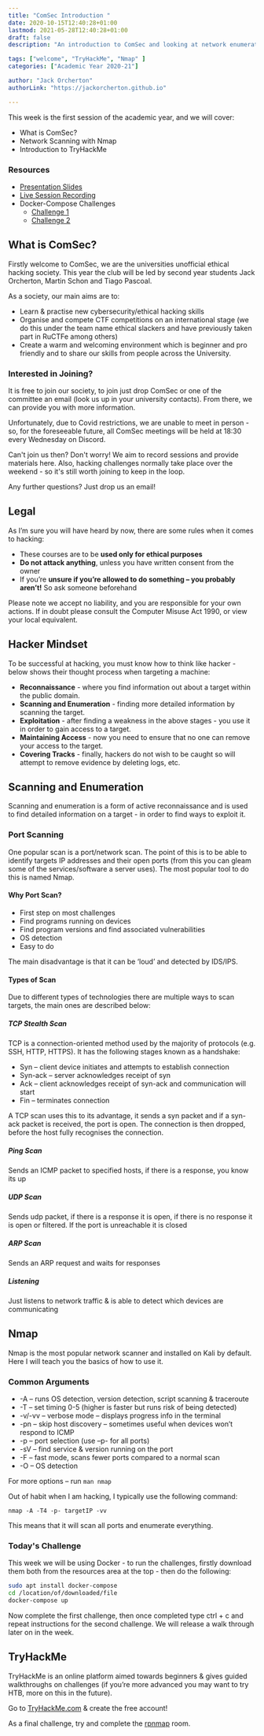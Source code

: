 ```yaml
---
title: "ComSec Introduction "
date: 2020-10-15T12:40:28+01:00
lastmod: 2021-05-28T12:40:28+01:00
draft: false
description: "An introduction to ComSec and looking at network enumeration. "

tags: ["welcome", "TryHackMe", "Nmap" ]
categories: ["Academic Year 2020-21"]

author: "Jack Orcherton" 
authorLink: "https://jackorcherton.github.io"

---
```


This week is the first session of the academic year, and we will cover:

- What is ComSec?
- Network Scanning with Nmap
- Introduction to TryHackMe

### Resources

- [Presentation Slides](nmap.pdf)
- [Live Session Recording](https://www.twitch.tv/videos/772154140) 
- Docker-Compose Challenges
    - [Challenge 1](c1/docker-compose.yaml)
    - [Challenge 2](c2/docker-compose.yaml)

## What is ComSec? 
Firstly welcome to ComSec, we are the universities unofficial ethical hacking society. This year the club will be led by second year students Jack Orcherton, Martin Schon and Tiago Pascoal.

As a society, our main aims are to:
- Learn & practise new cybersecurity/ethical hacking skills
- Organise and compete CTF competitions on an international stage (we do this under the team name ethical slackers and have previously taken part in RuCTFe among others) 
- Create a warm and welcoming environment which is beginner and pro friendly and to share our skills from people across the University.

### Interested in Joining? 
It is free to join our society, to join just drop ComSec or one of the committee an email (look us up in your university contacts). From there, we can provide you with more information.

Unfortunately, due to Covid restrictions, we are unable to meet in person - so, for the foreseeable future, all ComSec meetings will be held at 18:30 every Wednesday on Discord.

Can't join us then? Don't worry! We aim to record sessions and provide materials here. Also, hacking challenges normally take place over the weekend - so it's still worth joining to keep in the loop.

Any further questions? Just drop us an email!

## Legal 
As I’m sure you will have heard by now, there are some rules when it comes to hacking:
- These courses are to be **used only for ethical purposes**
- **Do not attack anything**, unless you have written consent from the owner
- If you’re **unsure if you’re allowed to do something – you probably aren’t!** So ask someone beforehand

Please note we accept no liability, and you are responsible for your own actions. If in doubt please consult the Computer Misuse Act 1990, or view your local equivalent.

## Hacker Mindset
To be successful at hacking, you must know how to think like hacker - below shows their thought process when targeting a machine:

- **Reconnaissance** - where you find information out about a target within the public domain.
- **Scanning and Enumeration** - finding more detailed information by scanning the target. 
- **Exploitation** - after finding a weakness in the above stages - you use it in order to gain access to a target. 
- **Maintaining Access** - now you need to ensure that no one can remove your access to the target. 
- **Covering Tracks** - finally, hackers do not wish to be caught so will attempt to remove evidence by deleting logs, etc. 

## Scanning and Enumeration 
Scanning and enumeration is a form of active reconnaissance and is used to find detailed information on a target - in order to find ways to exploit it. 

### Port Scanning 
One popular scan is a port/network scan. The point of this is to be able to identify targets IP addresses and their open ports (from this you can gleam some of the services/software a server uses). The most popular tool to do this is named Nmap. 

#### Why Port Scan? 

- First step on most challenges
- Find programs running on devices
- Find program versions and find associated vulnerabilities
- OS detection
- Easy to do

The main disadvantage is that it can be ‘loud’ and detected by IDS/IPS. 

#### Types of Scan
Due to different types of technologies there are multiple ways to scan targets, the main ones are described below:

##### TCP Stealth Scan
TCP is a connection-oriented method used by the majority of protocols (e.g. SSH, HTTP, HTTPS). It has the following stages known as a handshake:
- Syn – client device initiates and attempts to establish connection
- Syn-ack – server acknowledges receipt of syn
- Ack – client acknowledges receipt of syn-ack and communication will start
- Fin – terminates connection

A TCP scan uses this to its advantage, it sends a syn packet and if a syn-ack packet is received, the port is open. The connection is then dropped, before the host fully recognises the connection. 

##### Ping Scan
Sends an ICMP packet to specified hosts, if there is a response, you know its up

##### UDP Scan
Sends udp packet, if there is a response it is open, if there is no response it is open or filtered. If the port is unreachable it is closed

##### ARP Scan
Sends an ARP request and waits for responses

##### Listening
Just listens to network traffic & is able to detect which devices are communicating

## Nmap
Nmap is the most popular network scanner and installed on Kali by default. Here I will teach you the basics of how to use it.

### Common Arguments
- -A – runs OS detection, version detection, script scanning & traceroute
- -T – set timing 0-5 (higher is faster but runs risk of being detected)
- -v/-vv – verbose mode – displays progress info in the terminal
- -pn – skip host discovery – sometimes useful when devices won’t respond 
to ICMP
- -p – port selection (use –p- for all ports)
- -sV – find service & version running on the port
- -F – fast mode, scans fewer ports compared to a normal scan
- -O – OS detection

For more options – run `man nmap`

Out of habit when I am hacking, I typically use the following command:

```
nmap -A -T4 -p- targetIP -vv
```

This means that it will scan all ports and enumerate everything.

### Today's Challenge
This week we will be using Docker - to run the challenges, firstly download them both from the resources area at the top - then do the following:

```sh
sudo apt install docker-compose
cd /location/of/downloaded/file
docker-compose up
```

Now complete the first challenge, then once completed type ctrl + c and repeat instructions for the second challenge. We will release a walk through later on in the week.

## TryHackMe 
TryHackMe is an online platform aimed towards beginners & gives 
guided walkthroughs on challenges (if you’re more advanced you 
may want to try HTB, more on this in the future).

Go to [TryHackMe.com](https://tryhackme.com/) & create the free account!

As a final challenge, try and complete the [rpnmap](https://tryhackme.com/room/rpnmap) room. 
